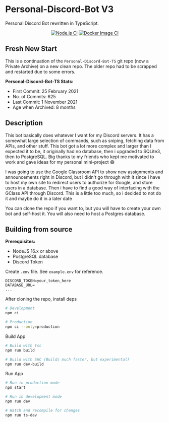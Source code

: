 # Personal-Discord-Bot V3

Personal Discord Bot rewritten in TypeScript.

<div align="center">

[![Node.js CI](https://github.com/AthereoAndromeda/CalNatSci-TS/actions/workflows/node.js.yml/badge.svg)](https://github.com/AthereoAndromeda/Personal-Discord-Bot-TS/actions/workflows/node.js.yml)
[![Docker Image CI](https://github.com/AthereoAndromeda/CalNatSci-TS/actions/workflows/docker-image.yml/badge.svg)](https://github.com/AthereoAndromeda/Personal-Discord-Bot-TS/actions/workflows/docker-image.yml)

</div>

## Fresh New Start
This is a continuation of the `Personal-Discord-Bot-TS` git repo (now a Private Archive) on a new clean repo. The older repo had to be scrapped and restarted due to some errors.

**Personal-Discord-Bot-TS Stats:**
- First Commit: 25 February 2021
- No. of Commits: 625
- Last Commit: 1 November 2021
- Age when Archived: 8 months


## Description
This bot basically does whatever I want for my Discord servers. It has a somewhat large selection of commands, such as sniping, fetching data from APIs, and other stuff. This bot got a lot more complex and larger than I expected it to be, it originally had no database, then i upgraded to SQLite3, then to PostgreSQL. Big thanks to my friends who kept me motivated to work and gave ideas for my personal mini-project 😄

I was going to use the Google Classroom API to show new assignments and announcements right in Discord,
but i didn't go through with it since I have to host my own site to redirect users to authorize for Google, and store users in a database. Then i have to find a good way of interfacing with the GClass API through Discord. This is a little too much, so i decided to not do it and maybe do it in a later date

You can clone the repo if you want to, but you will have to create your own bot and self-host it. You will also need to host a Postgres database. 

## Building from source

**Prerequisites:**

- NodeJS 16.x or above
- PostgreSQL database
- Discord Token

Create `.env` file. See `example.env` for reference.

```env
DISCORD_TOKEN=your_token_here
DATABASE_URL=
...
```

After cloning the repo, install deps

```bash
# Development
npm ci

# Production
npm ci --only=production
```

Build App

```bash
# Build with tsc
npm run build

# Build with SWC (Builds much faster, but experimental)
npm run dev-build
```

Run App

```bash
# Run in production mode
npm start

# Run in development mode
npm run dev

# Watch and recompile for changes
npm run ts-dev
```
